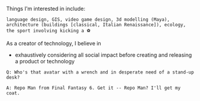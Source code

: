 Things I'm interested in include:

`language design, GIS, video game design, 3d modelling (Maya), architecture (buildings [classical, Italian Renaissance]), ecology, the sport involving kicking a ⚽`

As a creator of technology, I believe in
- exhaustively considering all social impact before creating and releasing a product or technology

`Q: Who's that avatar with a wrench and in desperate need of a stand-up desk?`

`A: Repo Man from Final Fantasy 6. Get it -- Repo Man? I'll get my coat.`



